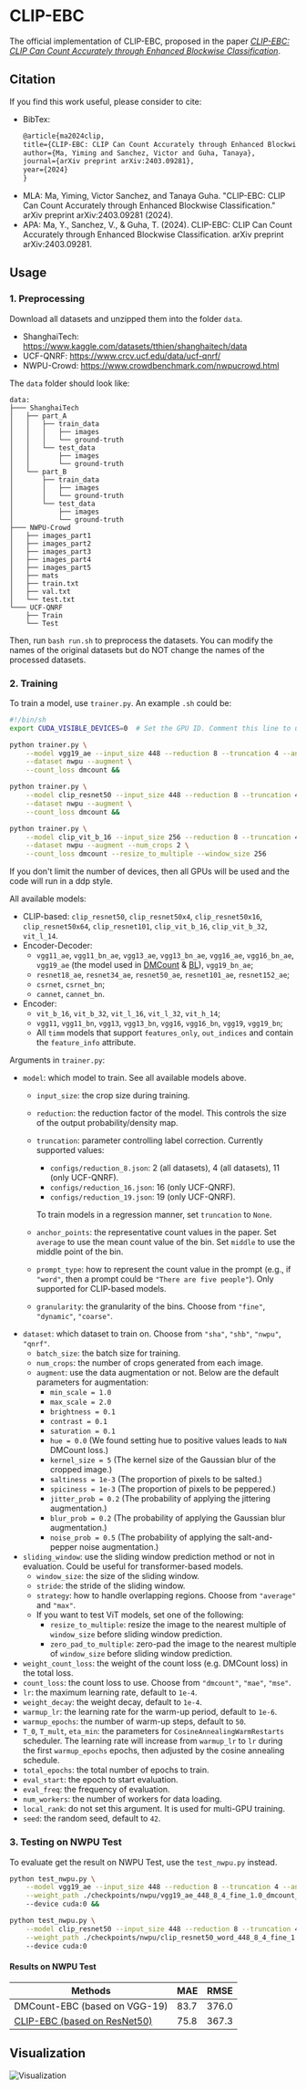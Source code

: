 # CLIP-EBC

The official implementation of CLIP-EBC, proposed in the paper [*CLIP-EBC: CLIP Can Count Accurately through Enhanced Blockwise Classification*](https://arxiv.org/abs/2403.09281v1).

## Citation

If you find this work useful, please consider to cite:

- BibTex:
    ```latex
    @article{ma2024clip,
    title={CLIP-EBC: CLIP Can Count Accurately through Enhanced Blockwise Classification},
    author={Ma, Yiming and Sanchez, Victor and Guha, Tanaya},
    journal={arXiv preprint arXiv:2403.09281},
    year={2024}
    }
    ```
- MLA: Ma, Yiming, Victor Sanchez, and Tanaya Guha. "CLIP-EBC: CLIP Can Count Accurately through Enhanced Blockwise Classification." arXiv preprint arXiv:2403.09281 (2024).
- APA: Ma, Y., Sanchez, V., & Guha, T. (2024). CLIP-EBC: CLIP Can Count Accurately through Enhanced Blockwise Classification. arXiv preprint arXiv:2403.09281.


## Usage

### 1. Preprocessing

Download all datasets and unzipped them into the folder `data`.

- ShanghaiTech: https://www.kaggle.com/datasets/tthien/shanghaitech/data
- UCF-QNRF: https://www.crcv.ucf.edu/data/ucf-qnrf/
- NWPU-Crowd: https://www.crowdbenchmark.com/nwpucrowd.html

The `data` folder should look like:
```
data:
├─── ShanghaiTech
│   ├── part_A
│   │   ├── train_data
│   │   │   ├── images
│   │   │   └── ground-truth
│   │   └── test_data
│   │       ├── images
│   │       └── ground-truth
│   └── part_B
│       ├── train_data
│       │   ├── images
│       │   └── ground-truth
│       └── test_data
│           ├── images
│           └── ground-truth
├─── NWPU-Crowd
│   ├── images_part1
│   ├── images_part2
│   ├── images_part3
│   ├── images_part4
│   ├── images_part5
│   ├── mats
│   ├── train.txt
│   ├── val.txt
│   └── test.txt
└─── UCF-QNRF
    ├── Train
    └── Test
```

Then, run `bash run.sh` to preprocess the datasets. You can modify the names of the original datasets but do NOT change the names of the processed datasets.

### 2. Training

To train a model, use `trainer.py`. An example `.sh` could be:

```bash
#!/bin/sh
export CUDA_VISIBLE_DEVICES=0  # Set the GPU ID. Comment this line to use all available GPUs.

python trainer.py \
    --model vgg19_ae --input_size 448 --reduction 8 --truncation 4 --anchor_points average \
    --dataset nwpu --augment \
    --count_loss dmcount &&

python trainer.py \
    --model clip_resnet50 --input_size 448 --reduction 8 --truncation 4 --anchor_points average --prompt_type word \
    --dataset nwpu --augment \
    --count_loss dmcount &&

python trainer.py \
    --model clip_vit_b_16 --input_size 256 --reduction 8 --truncation 4 --anchor_points average --prompt_type word \
    --dataset nwpu --augment --num_crops 2 \
    --count_loss dmcount --resize_to_multiple --window_size 256
```

If you don't limit the number of devices, then all GPUs will be used and the code will run in a ddp style.

All available models:
- CLIP-based: `clip_resnet50`, `clip_resnet50x4`, `clip_resnet50x16`, `clip_resnet50x64`, `clip_resnet101`, `clip_vit_b_16`, `clip_vit_b_32`, `vit_l_14`.
- Encoder-Decoder: 
  - `vgg11_ae`, `vgg11_bn_ae`, `vgg13_ae`, `vgg13_bn_ae`, `vgg16_ae`, `vgg16_bn_ae`, `vgg19_ae` (the model used in [DMCount](https://github.com/cvlab-stonybrook/DM-Count) & [BL](https://github.com/ZhihengCV/Bayesian-Crowd-Counting)), `vgg19_bn_ae`;
  - `resnet18_ae`, `resnet34_ae`, `resnet50_ae`, `resnet101_ae`, `resnet152_ae`;
  - `csrnet`, `csrnet_bn`;
  - `cannet`, `cannet_bn`.
- Encoder:
  - `vit_b_16`, `vit_b_32`, `vit_l_16`, `vit_l_32`, `vit_h_14`;
  - `vgg11`, `vgg11_bn`, `vgg13`, `vgg13_bn`, `vgg16`, `vgg16_bn`, `vgg19`, `vgg19_bn`;
  - All `timm` models that support `features_only`, `out_indices` and contain the `feature_info` attribute.

Arguments in `trainer.py`:
- `model`: which model to train. See all available models above.
  - `input_size`: the crop size during training.
  - `reduction`: the reduction factor of the model. This controls the size of the output probability/density map.
  - `truncation`: parameter controlling label correction. Currently supported values:
      - `configs/reduction_8.json`: 2 (all datasets), 4 (all datasets), 11 (only UCF-QNRF).
      - `configs/reduction_16.json`: 16 (only UCF-QNRF).
      - `configs/reduction_19.json`: 19 (only UCF-QNRF).

      To train models in a regression manner, set `truncation` to `None`.
  - `anchor_points`: the representative count values in the paper. Set `average` to use the mean count value of the bin. Set `middle` to use the middle point of the bin.
  - `prompt_type`: how to represent the count value in the prompt (e.g., if `"word"`, then a prompt could be `"There are five people"`). Only supported for CLIP-based models.
  - `granularity`: the granularity of the bins. Choose from `"fine"`, `"dynamic"`, `"coarse"`.
- `dataset`: which dataset to train on. Choose from `"sha"`, `"shb"`, `"nwpu"`, `"qnrf"`.
  - `batch_size`: the batch size for training.
  - `num_crops`: the number of crops generated from each image.
  - `augment`: use the data augmentation or not. Below are the default parameters for augmentation:
    - `min_scale = 1.0`
    - `max_scale = 2.0`
    - `brightness = 0.1`
    - `contrast = 0.1`
    - `saturation = 0.1`
    - `hue = 0.0` (We found setting hue to positive values leads to `NaN` DMCount loss.)
    - `kernel_size = 5` (The kernel size of the Gaussian blur of the cropped image.)
    - `saltiness = 1e-3` (The proportion of pixels to be salted.)
    - `spiciness = 1e-3` (The proportion of pixels to be peppered.)
    - `jitter_prob = 0.2` (The probability of applying the jittering augmentation.)
    - `blur_prob = 0.2` (The probability of applying the Gaussian blur augmentation.)
    - `noise_prob = 0.5` (The probability of applying the salt-and-pepper noise augmentation.)
- `sliding_window`: use the sliding window prediction method or not in evaluation. Could be useful for transformer-based models.
  - `window_size`: the size of the sliding window.
  - `stride`: the stride of the sliding window.
  - `strategy`: how to handle overlapping regions. Choose from `"average"` and `"max"`.
  - If you want to test ViT models, set one of the following:
    - `resize_to_multiple`: resize the image to the nearest multiple of `window_size` before sliding window prediction.
    - `zero_pad_to_multiple`: zero-pad the image to the nearest multiple of `window_size` before sliding window prediction.
- `weight_count_loss`: the weight of the count loss (e.g. DMCount loss) in the total loss.
- `count_loss`: the count loss to use. Choose from `"dmcount"`, `"mae"`, `"mse"`.
- `lr`: the maximum learning rate, default to `1e-4`.
- `weight_decay`: the weight decay, default to `1e-4`.
- `warmup_lr`: the learning rate for the warm-up period, default to `1e-6`.
- `warmup_epochs`: the number of warm-up steps, default to `50`.
- `T_0`, `T_mult`, `eta_min`: the parameters for `CosineAnnealingWarmRestarts` scheduler. The learning rate will increase from `warmup_lr` to `lr` during the first `warmup_epochs` epochs, then adjusted by the cosine annealing schedule.
- `total_epochs`: the total number of epochs to train.
- `eval_start`: the epoch to start evaluation.
- `eval_freq`: the frequency of evaluation.
- `num_workers`: the number of workers for data loading.
- `local_rank`: do not set this argument. It is used for multi-GPU training.
- `seed`: the random seed, default to `42`.

### 3. Testing on NWPU Test

To evaluate get the result on NWPU Test, use the `test_nwpu.py` instead.

```bash
python test_nwpu.py \
    --model vgg19_ae --input_size 448 --reduction 8 --truncation 4 --anchor_points average \
    --weight_path ./checkpoints/nwpu/vgg19_ae_448_8_4_fine_1.0_dmcount_aug/best_mae.pth
    --device cuda:0 &&

python test_nwpu.py \
    --model clip_resnet50 --input_size 448 --reduction 8 --truncation 4 --anchor_points average --prompt_type word \
    --weight_path ./checkpoints/nwpu/clip_resnet50_word_448_8_4_fine_1.0_dmcount_aug/best_mae.pth
    --device cuda:0
```

#### Results on NWPU Test

| **Methods**                   | **MAE** | **RMSE** |
| ------------------------------|---------|----------|
| DMCount-EBC (based on VGG-19) | 83.7    | 376.0    |
| [CLIP-EBC (based on ResNet50)](https://www.crowdbenchmark.com/resultdetail.html?rid=149)  | 75.8    | 367.3    |

## Visualization

![Visualization](./assets/visualization.jpg)
